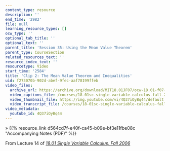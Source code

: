 ```yaml
---
content_type: resource
description: ''
end_time: '2982'
file: null
learning_resource_types: []
ocw_type: ''
optional_tab_title: ''
optional_text: ''
parent_title: 'Session 35: Using the Mean Value Theorem'
parent_type: CourseSection
related_resources_text: ''
resource_index_text: ''
resourcetype: Video
start_time: '2584'
title: 'Clip 2: The Mean Value Theorem and Inequalities'
uid: f273070b-902d-abef-9fec-aaf78199ffeb
video_files:
  archive_url: https://archive.org/download/MIT18.01JF07/ocw-18.01-f07-lec14_300k.mp4
  video_captions_file: /courses/18-01sc-single-variable-calculus-fall-2010/021445dab5c956608b373804fa886b37_4Q37iOyBq44.vtt
  video_thumbnail_file: https://img.youtube.com/vi/4Q37iOyBq44/default.jpg
  video_transcript_file: /courses/18-01sc-single-variable-calculus-fall-2010/f1fc2873ca0c9610743fd788713c9884_4Q37iOyBq44.pdf
video_metadata:
  youtube_id: 4Q37iOyBq44
---
```


» {{% resource_link d564cd7f-e40f-ca45-b09e-bf3e11fbe08c "Accompanying Notes (PDF)" %}}

From Lecture 14 of [_18.01 Single Variable Calculus, Fall 2006_](/courses/18-01-single-variable-calculus-fall-2006/video_galleries/video-lectures)

